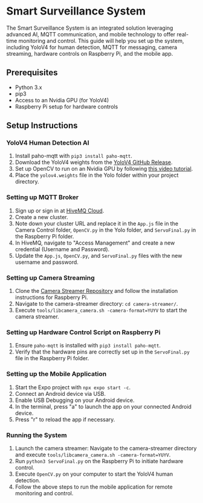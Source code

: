 
# Smart Surveillance System

The Smart Surveillance System is an integrated solution leveraging advanced AI, MQTT communication, and mobile technology to offer real-time monitoring and control. This guide will help you set up the system, including YoloV4 for human detection, MQTT for messaging, camera streaming, hardware controls on Raspberry Pi, and the mobile app.

## Prerequisites

- Python 3.x
- pip3
- Access to an Nvidia GPU (for YoloV4)
- Raspberry Pi setup for hardware controls

## Setup Instructions

### YoloV4 Human Detection AI

1. Install paho-mqtt with `pip3 install paho-mqtt`.
2. Download the YoloV4 weights from the [YoloV4 GitHub Release](https://github.com/AlexeyAB/darknet/releases/download/darknet_yolo_v3_optimal/yolov4.weights).
3. Set up OpenCV to run on an Nvidia GPU by following [this video tutorial](https://www.youtube.com/watch?v=YsmhKar8oOc).
4. Place the `yolov4.weights` file in the Yolo folder within your project directory.

### Setting up MQTT Broker

1. Sign up or sign in at [HiveMQ Cloud](https://console.hivemq.cloud/).
2. Create a new cluster.
3. Note down your cluster URL and replace it in the `App.js` file in the Camera Control folder, `OpenCV.py` in the Yolo folder, and `ServoFinal.py` in the Raspberry Pi folder.
4. In HiveMQ, navigate to "Access Management" and create a new credential (Username and Password).
5. Update the `App.js`, `OpenCV.py`, and `ServoFinal.py` files with the new username and password.

### Setting up Camera Streaming

1. Clone the [Camera Streamer Repository](https://github.com/ayufan/camera-streamer) and follow the installation instructions for Raspberry Pi.
2. Navigate to the camera-streamer directory: `cd camera-streamer/`.
3. Execute `tools/libcamera_camera.sh -camera-format=YUYV` to start the camera streamer.

### Setting up Hardware Control Script on Raspberry Pi

1. Ensure `paho-mqtt` is installed with `pip3 install paho-mqtt`.
2. Verify that the hardware pins are correctly set up in the `ServoFinal.py` file in the Raspberry Pi folder.

### Setting up the Mobile Application

1. Start the Expo project with `npx expo start -c`.
2. Connect an Android device via USB.
3. Enable USB Debugging on your Android device.
4. In the terminal, press "a" to launch the app on your connected Android device.
5. Press "r" to reload the app if necessary.

### Running the System

1. Launch the camera streamer: Navigate to the camera-streamer directory and execute `tools/libcamera_camera.sh -camera-format=YUYV`.
2. Run `python3 ServoFinal.py` on the Raspberry Pi to initiate hardware control.
3. Execute `OpenCV.py` on your computer to start the YoloV4 human detection.
4. Follow the above steps to run the mobile application for remote monitoring and control.

